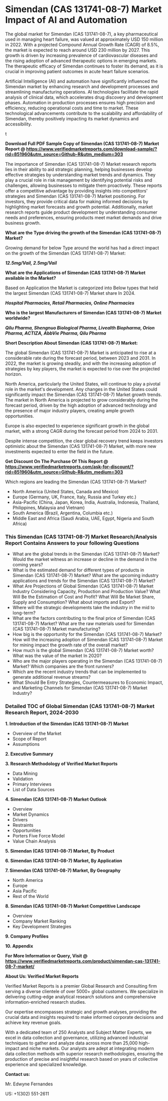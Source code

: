 <meta name="title" content="Global Simendan (CAS 131741-08-7) Market Impact of AI and Automation"><meta name="description" content="The global market for Simendan (CAS 131741-08-7), a key pharmaceutical used in managing heart failure, was valued at approximately USD 150 million in 2022. With a proj"><meta name="title" content="Simendan (CAS 131741-08-7) Market Size, Share, Scope, Trends, Growth, Opportunities, Analysis, Forecast"><h1>Simendan (CAS 131741-08-7) Market Impact of AI and Automation</h1><p>The global market for Simendan (CAS 131741-08-7), a key pharmaceutical used in managing heart failure, was valued at approximately USD 150 million in 2022. With a projected Compound Annual Growth Rate (CAGR) of 8.5%, the market is expected to reach around USD 230 million by 2027. This growth is driven by increasing prevalence of cardiovascular diseases and the rising adoption of advanced therapeutic options in emerging markets. The therapeutic efficacy of Simendan continues to foster its demand, as it is crucial in improving patient outcomes in acute heart failure scenarios.</p><p>Artificial Intelligence (AI) and automation have significantly influenced the Simendan market by enhancing research and development processes and streamlining manufacturing operations. AI technologies facilitate the rapid analysis of clinical data, which accelerates drug discovery and development phases. Automation in production processes ensures high precision and efficiency, reducing operational costs and time to market. These technological advancements contribute to the scalability and affordability of Simendan, thereby positively impacting its market dynamics and accessibility.</p>t</p><p id="" class=""><strong>Download Full PDF Sample Copy of Simendan (CAS 131741-08-7) Market Report @ <a href="https://www.verifiedmarketreports.com/download-sample/?rid=851960&utm_source=Github-R&utm_medium=303" target="_blank">https://www.verifiedmarketreports.com/download-sample/?rid=851960&utm_source=Github-R&utm_medium=303</a></strong></p><p>The importance of&nbsp;Simendan (CAS 131741-08-7) Market research reports lies in their ability to aid strategic planning, helping businesses develop effective strategies by understanding market trends and dynamics. They play a crucial role in risk management by identifying potential risks and challenges, allowing businesses to mitigate them proactively. These reports offer a competitive advantage by providing insights into competitors' strategies and Simendan (CAS 131741-08-7) Market positioning. For investors, they provide critical data for making informed decisions by highlighting market forecasts and growth potential. Additionally, market research reports guide product development by understanding consumer needs and preferences, ensuring products meet market demands and drive business growth.</p><p><strong>What are the&nbsp;Type driving the growth of the Simendan (CAS 131741-08-7) Market?</strong></p><p id="" class="">Growing demand for below Type around the world has had a direct impact on the growth of the Simendan (CAS 131741-08-7) Market:</p><em><strong>12.5mg/Vail, 2.5mg/Vail</strong></em></p><strong>What are the&nbsp;Applications&nbsp;of Simendan (CAS 131741-08-7) Market available in the Market?</strong></p><p id="" class="">Based on Application the Market is categorized into Below types that held the largest Simendan (CAS 131741-08-7) Market share In 2024.</p><em><strong>Hospital Pharmacies, Retail Pharmacies, Online Pharmacies</strong></em></p><strong>Who is the largest Manufacturers of Simendan (CAS 131741-08-7) Market worldwide?</strong></p><p><em><strong>Qilu Pharma, Shengnuo Biological Pharma, Livealth Biopharma, Orion Pharma, ACTIZA, AbbVie Pharma, Qilu Pharma</strong></em></p><p id="" class=""><strong>Short Description About Simendan (CAS 131741-08-7) Market:</strong></p><p>The global Simendan (CAS 131741-08-7) Market is anticipated to rise at a considerable rate during the forecast period, between 2023 and 2031. In 2022, the market is growing steadily, and with the increasing adoption of strategies by key players, the market is expected to rise over the projected horizon.</p><p>North America, particularly the United States, will continue to play a pivotal role in the market's development. Any changes in the United States could significantly impact the Simendan (CAS 131741-08-7) Market growth trends. The market in North America is projected to grow considerably during the forecast period, driven by the high adoption of advanced technology and the presence of major industry players, creating ample growth opportunities.</p><p>Europe is also expected to experience significant growth in the global market, with a strong CAGR during the forecast period from 2024 to 2031.</p><p>Despite intense competition, the clear global recovery trend keeps investors optimistic about the Simendan (CAS 131741-08-7) Market, with more new investments expected to enter the field in the future.</p><p id="" class=""><strong>Get Discount On The Purchase Of This Report @ <a href="https://www.verifiedmarketreports.com/ask-for-discount/?rid=851960&utm_source=Github-R&utm_medium=303" target="_blank">https://www.verifiedmarketreports.com/ask-for-discount/?rid=851960&utm_source=Github-R&utm_medium=303</a></strong></p>Which regions are leading the Simendan (CAS 131741-08-7) Market?</p><ul><li>North America (United States, Canada and Mexico)</li><li>Europe (Germany, UK, France, Italy, Russia and Turkey etc.)</li><li>Asia-Pacific (China, Japan, Korea, India, Australia, Indonesia, Thailand, Philippines, Malaysia and Vietnam)</li><li>South America (Brazil, Argentina, Columbia etc.)</li><li>Middle East and Africa (Saudi Arabia, UAE, Egypt, Nigeria and South Africa)</li></ul><h3 id="" class="">This Simendan (CAS 131741-08-7) Market Research/Analysis Report Contains Answers to your following Questions</h3><ul><li>What are the global trends in the Simendan (CAS 131741-08-7) Market? Would the market witness an increase or decline in the demand in the coming years?</li><li>What is the estimated demand for different types of products in Simendan (CAS 131741-08-7) Market? What are the upcoming industry applications and trends for the Simendan (CAS 131741-08-7) Market?</li><li>What Are Projections of Global Simendan (CAS 131741-08-7) Market Industry Considering Capacity, Production and Production Value? What Will Be the Estimation of Cost and Profit? What Will Be Market Share, Supply and Consumption? What about imports and Export?</li><li>Where will the strategic developments take the industry in the mid to long-term?</li><li>What are the factors contributing to the final price of Simendan (CAS 131741-08-7) Market? What are the raw materials used for Simendan (CAS 131741-08-7) Market manufacturing?</li><li>How big is the opportunity for the Simendan (CAS 131741-08-7) Market? How will the increasing adoption of Simendan (CAS 131741-08-7) Market for mining impact the growth rate of the overall market?</li><li>How much is the global Simendan (CAS 131741-08-7) Market worth? What was the value of the market In 2020?</li><li>Who are the major players operating in the Simendan (CAS 131741-08-7) Market? Which companies are the front runners?</li><li>Which are the recent industry trends that can be implemented to generate additional revenue streams?</li><li>What Should Be Entry Strategies, Countermeasures to Economic Impact, and Marketing Channels for Simendan (CAS 131741-08-7) Market Industry?</li></ul><h3 id="" class="">Detailed TOC of Global Simendan (CAS 131741-08-7) Market Research Report, 2024-2030</h3><p id="" class=""><strong>1. Introduction of the Simendan (CAS 131741-08-7) Market</strong></p><ul><li>Overview of the Market</li><li>Scope of Report</li><li>Assumptions</li></ul><p id="" class=""><strong>2. Executive Summary</strong></p><p id="" class=""><strong>3. Research Methodology of Verified Market Reports</strong></p><ul><li>Data Mining</li><li>Validation</li><li>Primary Interviews</li><li>List of Data Sources</li></ul><p id="" class=""><strong>4. Simendan (CAS 131741-08-7) Market Outlook</strong></p><ul><li>Overview</li><li>Market Dynamics</li><li>Drivers</li><li>Restraints</li><li>Opportunities</li><li>Porters Five Force Model</li><li>Value Chain Analysis</li></ul><p id="" class=""><strong>5. Simendan (CAS 131741-08-7) Market, By Product</strong></p><p id="" class=""><strong>6. Simendan (CAS 131741-08-7) Market, By Application</strong></p><p id="" class=""><strong>7. Simendan (CAS 131741-08-7) Market, By Geography</strong></p><ul><li>North America</li><li>Europe</li><li>Asia Pacific</li><li>Rest of the World</li></ul><p id="" class=""><strong>8. Simendan (CAS 131741-08-7) Market Competitive Landscape</strong></p><ul><li>Overview</li><li>Company Market Ranking</li><li>Key Development Strategies</li></ul><p id="" class=""><strong>9. Company Profiles</strong></p><p id="" class=""><strong>10. Appendix</strong></p><p id="" class=""><strong>For More Information or Query, Visit @ <a href="https://www.verifiedmarketreports.com/product/simendan-cas-131741-08-7-market/" target="_blank">https://www.verifiedmarketreports.com/product/simendan-cas-131741-08-7-market/</a></strong></p><p id="" class=""><strong>About Us: Verified Market Reports</strong></p><p id="" class="">Verified Market Reports is a premier Global Research and Consulting firm serving a diverse clientele of over 5000+ global customers. We specialize in delivering cutting-edge analytical research solutions and comprehensive information-enriched research studies.</p><p id="" class="">Our expertise encompasses strategic and growth analyses, providing the crucial data and insights required to make informed corporate decisions and achieve key revenue goals.</p><p id="" class="">With a dedicated team of 250 Analysts and Subject Matter Experts, we excel in data collection and governance, utilizing advanced industrial techniques to gather and analyze data across more than 25,000 high-impact and niche markets. Our analysts are adept at integrating modern data collection methods with superior research methodologies, ensuring the production of precise and insightful research based on years of collective experience and specialized knowledge.</p><p id="" class=""><strong>Contact us:</strong></p><p id="" class="">Mr. Edwyne Fernandes</p><p id="" class="">US: +1(302) 551-2611</p>